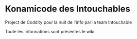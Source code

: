 # Konamicode des Intouchables
Project de Coddity pour la nuit de l'info par la team Intouchable 

Toute les informations sont présentes le wiki.
